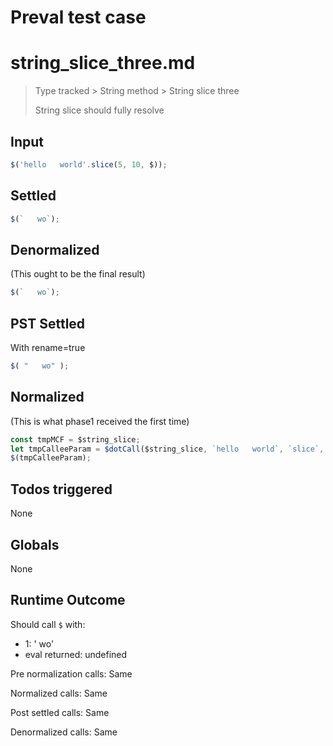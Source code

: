 # Preval test case

# string_slice_three.md

> Type tracked > String method > String slice three
>
> String slice should fully resolve

## Input

`````js filename=intro
$('hello   world'.slice(5, 10, $));
`````


## Settled


`````js filename=intro
$(`   wo`);
`````


## Denormalized
(This ought to be the final result)

`````js filename=intro
$(`   wo`);
`````


## PST Settled
With rename=true

`````js filename=intro
$( "   wo" );
`````


## Normalized
(This is what phase1 received the first time)

`````js filename=intro
const tmpMCF = $string_slice;
let tmpCalleeParam = $dotCall($string_slice, `hello   world`, `slice`, 5, 10, $);
$(tmpCalleeParam);
`````


## Todos triggered


None


## Globals


None


## Runtime Outcome


Should call `$` with:
 - 1: ' wo'
 - eval returned: undefined

Pre normalization calls: Same

Normalized calls: Same

Post settled calls: Same

Denormalized calls: Same
